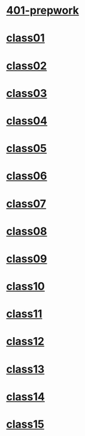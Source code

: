 # [401-prepwork](/ReadingNotes/401/prepwork)

# [class01](/ReadingNotes/401/class01)

# [class02](/ReadingNotes/401/class02)

# [class03](/ReadingNotes/401/class03)

# [class04](/ReadingNotes/401/class04)

# [class05](/ReadingNotes/401/class05)

# [class06](/ReadingNotes/401/class06)

# [class07](/ReadingNotes/401/class07)

# [class08](/ReadingNotes/401/class08)

# [class09](/ReadingNotes/401/class09)

# [class10](/ReadingNotes/401/class10)

# [class11](/ReadingNotes/401/class11)

# [class12](/ReadingNotes/401/class12)

# [class13](/ReadingNotes/401/class13)

# [class14](/ReadingNotes/401/class14)

# [class15](/ReadingNotes/401/class15)